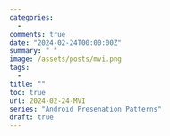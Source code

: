 ```yaml
---
categories:
  -
comments: true
date: "2024-02-24T00:00:00Z"
summary: " "
image: /assets/posts/mvi.png
tags:
  -
title: ""
toc: true
url: 2024-02-24-MVI
series: "Android Presenation Patterns"
draft: true
---
```

